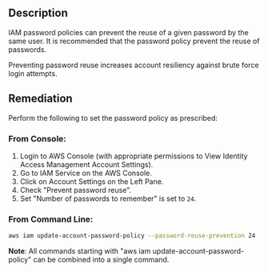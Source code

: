 ## Description

IAM password policies can prevent the reuse of a given password by the same user. It is recommended that the password policy prevent the reuse of passwords.

Preventing password reuse increases account resiliency against brute force login attempts.

## Remediation

Perform the following to set the password policy as prescribed:

### From Console:

1. Login to AWS Console (with appropriate permissions to View Identity Access Management Account Settings).
2. Go to IAM Service on the AWS Console.
3. Click on Account Settings on the Left Pane.
4. Check "Prevent password reuse".
5. Set "Number of passwords to remember" is set to `24`.

### From Command Line:

```bash
aws iam update-account-password-policy --password-reuse-prevention 24
```

**Note**: All commands starting with "aws iam update-account-password-policy" can be combined into a single command.
